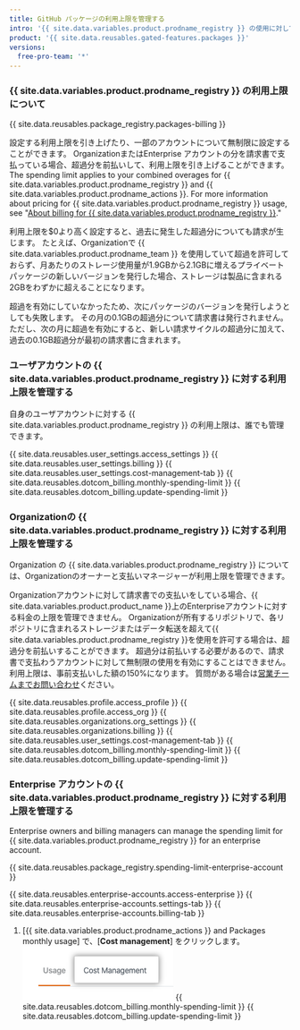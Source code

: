 ```yaml
---
title: GitHub パッケージの利用上限を管理する
intro: '{{ site.data.variables.product.prodname_registry }} の使用に対して利用上限を設定できます。'
product: '{{ site.data.reusables.gated-features.packages }}'
versions:
  free-pro-team: '*'
---
```


### {{ site.data.variables.product.prodname_registry }} の利用上限について

{{ site.data.reusables.package_registry.packages-billing }}

設定する利用上限を引き上げたり、一部のアカウントについて無制限に設定することができます。 OrganizationまたはEnterprise アカウントの分を請求書で支払っている場合、超過分を前払いして、利用上限を引き上げることができます。 The spending limit applies to your combined overages for {{ site.data.variables.product.prodname_registry }} and {{ site.data.variables.product.prodname_actions }}. For more information about pricing for {{ site.data.variables.product.prodname_registry }} usage, see "[About billing for {{ site.data.variables.product.prodname_registry }}](/github/setting-up-and-managing-billing-and-payments-on-github/about-billing-for-github-packages)."

利用上限を$0より高く設定すると、過去に発生した超過分についても請求が生じます。 たとえば、Organizationで {{ site.data.variables.product.prodname_team }} を使用していて超過を許可しておらず、月あたりのストレージ使用量が1.9GBから2.1GBに増えるプライベートパッケージの新しいバージョンを発行した場合、ストレージは製品に含まれる2GBをわずかに超えることになります。

超過を有効にしていなかったため、次にパッケージのバージョンを発行しようとしても失敗します。 その月の0.1GBの超過分について請求書は発行されません。 ただし、次の月に超過を有効にすると、新しい請求サイクルの超過分に加えて、過去の0.1GB超過分が最初の請求書に含まれます。

### ユーザアカウントの {{ site.data.variables.product.prodname_registry }} に対する利用上限を管理する

自身のユーザアカウントに対する {{ site.data.variables.product.prodname_registry }} の利用上限は、誰でも管理できます。

{{ site.data.reusables.user_settings.access_settings }}
{{ site.data.reusables.user_settings.billing }}
{{ site.data.reusables.user_settings.cost-management-tab }}
{{ site.data.reusables.dotcom_billing.monthly-spending-limit }}
{{ site.data.reusables.dotcom_billing.update-spending-limit }}

### Organizationの {{ site.data.variables.product.prodname_registry }} に対する利用上限を管理する

Organization の {{ site.data.variables.product.prodname_registry }} については、Organizationのオーナーと支払いマネージャーが利用上限を管理できます。

Organizationアカウントに対して請求書での支払いをしている場合、{{ site.data.variables.product.product_name }}上のEnterpriseアカウントに対する料金の上限を管理できません。 Organizationが所有するリポジトリで、各リポジトリに含まれるストレージまたはデータ転送を超えて{{ site.data.variables.product.prodname_registry }}を使用を許可する場合は、超過分を前払いすることができます。 超過分は前払いする必要があるので、請求書で支払わうアカウントに対して無制限の使用を有効にすることはできません。 利用上限は、事前支払いした額の150%になります。 質問がある場合は[営業チームまでお問い合わせ](https://enterprise.github.com/contact)ください。

{{ site.data.reusables.profile.access_profile }}
{{ site.data.reusables.profile.access_org }}
{{ site.data.reusables.organizations.org_settings }}
{{ site.data.reusables.organizations.billing }}
{{ site.data.reusables.user_settings.cost-management-tab }}
{{ site.data.reusables.dotcom_billing.monthly-spending-limit }}
{{ site.data.reusables.dotcom_billing.update-spending-limit }}

### Enterprise アカウントの {{ site.data.variables.product.prodname_registry }} に対する利用上限を管理する

Enterprise owners and billing managers can manage the spending limit for {{ site.data.variables.product.prodname_registry }} for an enterprise account.

{{ site.data.reusables.package_registry.spending-limit-enterprise-account }}

{{ site.data.reusables.enterprise-accounts.access-enterprise }}
{{ site.data.reusables.enterprise-accounts.settings-tab }}
{{ site.data.reusables.enterprise-accounts.billing-tab }}
1. [{{ site.data.variables.product.prodname_actions }} and Packages monthly usage] で、[**Cost management**] をクリックします。 ![コスト管理タブ](/assets/images/help/settings/cost-management-tab-enterprise.png)
{{ site.data.reusables.dotcom_billing.monthly-spending-limit }}
{{ site.data.reusables.dotcom_billing.update-spending-limit }}
